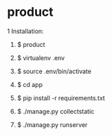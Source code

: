 # product

1 Installation:

1) $ product

2) $ virtualenv .env

3) $ source .env/bin/activate

4) $ cd app

5) $ pip install -r requirements.txt

6) $ ./manage.py collectstatic

7) $ ./manage.py runserver


